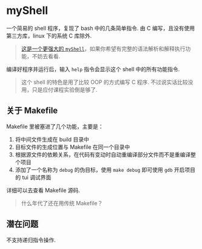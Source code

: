 # myShell
一个简易的 shell 程序，复现了 bash 中的几条简单指令. 由 C 编写，且没有使用第三方库，linux 下的系统 C 库除外.

> [这是一个更强大的 `myShell`](https://github.com/Konvt/tish)，如果你希望有完整的语法解析和解释执行功能，不妨去看看.

编译好程序并运行后，输入 `help` 指令会显示这个 shell 中的所有功能指令.

> 这个 shell 的特色是用了比较 OOP 的方式编写 C 程序. 不过说实话比较没用，只是应付课程实验倒是够了.

## 关于 Makefile
Makefile 里被塞进了几个功能，主要是：
1. 将中间文件生成在 build 目录中
2. 目标文件的生成位置与 Makefile 在同一个目录中
3. 根据源文件的依赖关系，在代码有变动时自动重编译部分文件而不是重编译整个项目
4. 添加了一个名称为 `debug` 的伪目标，使用 `make debug` 即可使用 `gdb` 开启项目的 tui 调试界面

详细可以去查看 Makefile 源码.

> 什么年代了还在用传统 Makefile？

## 潜在问题
不支持递归指令操作.
